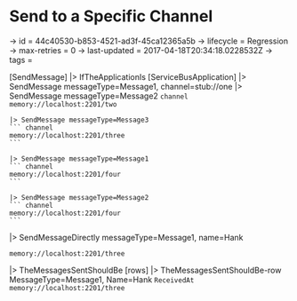 # Send to a Specific Channel

-> id = 44c40530-b853-4521-ad3f-45ca12365a5b
-> lifecycle = Regression
-> max-retries = 0
-> last-updated = 2017-04-18T20:34:18.0228532Z
-> tags = 

[SendMessage]
|> IfTheApplicationIs
    [ServiceBusApplication]
    |> SendMessage messageType=Message1, channel=stub://one
    |> SendMessage messageType=Message2
    ``` channel
    memory://localhost:2201/two
    ```

    |> SendMessage messageType=Message3
    ``` channel
    memory://localhost:2201/three
    ```

    |> SendMessage messageType=Message1
    ``` channel
    memory://localhost:2201/four
    ```

    |> SendMessage messageType=Message2
    ``` channel
    memory://localhost:2201/four
    ```


|> SendMessageDirectly messageType=Message1, name=Hank
``` address
memory://localhost:2201/three
```

|> TheMessagesSentShouldBe
    [rows]
    |> TheMessagesSentShouldBe-row MessageType=Message1, Name=Hank
    ``` ReceivedAt
    memory://localhost:2201/three
    ```


~~~
